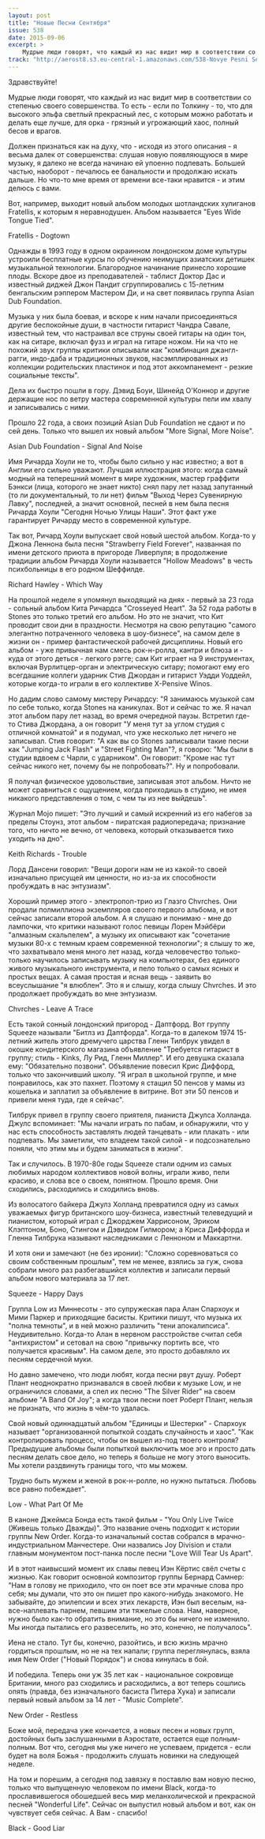 ```yaml
---
layout: post
title: "Новые Песни Сентября"
issue: 538
date: 2015-09-06
excerpt: >
    Мудрые люди говорят, что каждый из нас видит мир в соответствии со степенью своего совершенства. То есть - если по Толкину - то, что для высокого эльфа светлый прекрасный лес, с которым можно работать и делать еще лучше, для орка - грязный и угрожающий хаос, полный бесов и врагов.
track: "http://aerost8.s3.eu-central-1.amazonaws.com/538-Novye Pesni Sentjabrja.mp3"
---
```


Здравствуйте!

Мудрые люди говорят, что каждый из нас видит мир в соответствии со степенью своего совершенства. То есть - если по Толкину - то, что для высокого эльфа светлый прекрасный лес, с которым можно работать и делать еще лучше, для орка - грязный и угрожающий хаос, полный бесов и врагов.

Должен признаться как на духу, что - исходя из этого описания - я весьма далек от совершенства: слушая новую появляющуюся в мире музыку, я далеко не всегда начинаю ей упоенно подпевать. Большей частью, наоборот - печалюсь ее банальности и продолжаю искать дальше. Но что-то мне время от времени все-таки нравится - и этим делюсь с вами.

Вот, например, выходит новый альбом молодых шотландских хулиганов Fratellis, к которым я неравнодушен. Альбом называется "Eyes Wide Tongue Tied".

Fratellis - Dogtown

Однажды в 1993 году в одном окраинном лондонском доме культуры устроили бесплатные курсы по обучению неимущих азиатских детишек музыкальной технологии. Благородное начинание принесло хорошие плоды. Вскоре двое из преподавателей - таблист Доктор Дас и известный диджей Джон Пандит сгруппировались с 15-летним бенгальским рэппером Мастером Ди, и на свет появилась группа Asian Dub Foundation.

Музыка у них была боевая, и вскоре к ним начали присоединяться другие беспокойные души, в частности гитарист Чандра Савале, известный тем, что настраивал все струны своей гитары на один тон, как на ситаре, включал фузз и играл на гитаре ножом. Ни на что не похожий звук группы критики описывали как "комбинация джангл-рагги, индо-даба и традиционных звуков, насэмплированных из коллекции родительских пластинок и под этот аккомпанемент - резкие социальные тексты".

Дела их быстро пошли в гору. Дэвид Боуи, Шинейд О'Коннор и другие держащие нос по ветру мастера современной культуры пели им хвалу и записывались с ними.

Прошло 22 года, а своих позиций Asian Dub Foundation не сдают и по сей день. Только что вышел их новый альбом "More Signal, More Noise".

Asian Dub Foundation - Signal And Noise

Имя Ричарда Хоули не то, чтобы было сильно у нас известно; а вот в Англии его сильно уважают. Лучшая иллюстрация этого: когда самый модный на теперешний момент в мире художник, мастер граффити Бэнкси (лица, которого не знает никто) снял пару лет назад запутанный (то ли документальный, то ли нет) фильм "Выход Через Сувенирную Лавку", последней, а значит основной, песней в нем была песня Ричарда Хоули "Сегодня Ночью Улицы Наши". Этот факт уже гарантирует Ричарду место в современной культуре.

Так вот, Ричард Хоули выпускает свой новый шестой альбом. Когда-то у Джона Леннона была песня "Strawberry Field Forever", названная по имени детского приюта в пригороде Ливерпуля; в продолжение традиции альбом Ричарда Хоули называется "Hollow Meadows" в честь психбольницы в его родном Шеффилде.

Richard Hawley - Which Way

На прошлой неделе я упомянул выходящий на днях - первый за 23 года - сольный альбом Кита Ричардса "Crosseyed Heart". За 52 года работы в Stones это только третий его альбом. Но это не значит, что Кит проводит свои дни в праздности. Несмотря на свою репутацию "самого элегантно потраченного человека в шоу-бизнесе", на самом деле в жизни он - пример фантастической рабочей дисциплины. Новый его альбом - уже привычная нам смесь рок-н-ролла, кантри и блюза и - куда от этого деться - легкого рэгге; сам Кит играет на 9 инструментах, включая Вурлитцер-орган и электрическую ситару; помогают ему его всегдашние коллеги ударник Стив Джордан и гитарист Уэдди Уоддейл, которые когда-то играли в его коллективе X-Pensive Winos.

Но дадим слово самому мистеру Ричардсу: "Я занимаюсь музыкой сам по себе только, когда Stones на каникулах. Вот и сейчас то же. Я начал этот альбом пару лет назад, во время очередной паузы. Встретил где-то Стива Джордана, а он говорит "У меня тут за углом студия с отличной комнатой" и я подумал, что уже несколько лет ничего не записывал. Стив говорит: "А как вы cо Stones записывали такие песни как "Jumping Jack Flash" и "Street Fighting Man"?, я говорю: "Мы были в студии вдвоем с Чарли, с ударником". Он говорит: "Кроме нас тут сейчас никого нет, почему бы не попробовать?". Ну и попробовали.

Я получал физическое удовольствие, записывая этот альбом. Ничто не может сравниться с ощущением, когда приходишь в студию, не имея никакого представления о том, с чем ты из нее выйдешь".

Журнал Mojo пишет: "Это лучший и самый искренний из его набегов за пределы Стоунз, этот альбом - пиратская радиопередача; признание того, что ничто не вечно, от человека, который отказывается тихо уходить на дно".

Keith Richards - Trouble

Лорд Дансени говорил: "Вещи дороги нам не из какой-то своей изначально присущей им ценности, но из-за их способности пробуждать в нас энтузиазм".

Хороший пример этого - электропоп-трио из Глазго Chvrches. Они продали полмиллиона экземпляров своего первого альбома, и вот сейчас записали второй альбом. А я слушаю и понимаю - мне до лампочки, что критики называют голос певицы Лорен Мэйбёри "алмазным скальпелем", а музыку их описывают как "сочетание музыки 80-х с темным краем современной технологии"; я слышу то же, что захватывало меня много лет назад, когда человечество только-только научилось записывать музыку на компьютерах, без единого живого музыкального инструмента, и пело только о самых ясных и простых вещах. А самая простая и ясная вещь - заявить во всеуслышание "я влюблен". Это я и слышу, когда слышу Chvrches. И это продолжает пробуждать во мне энтузиазм.

Chvrches - Leave A Trace

Есть такой сонный лондонский пригород - Даптфорд. Вот группу Squeeze называли "Битлз из Даптфорда". Когда-то в далеком 1974 15-летний житель этого дремучего царства Гленн Тилбрук увидел в окошке кондитерского магазина объявление "Требуется гитарист в группу; стиль - Kinks, Лу Рид, Гленн Миллер". И его девушка сказала ему: "Обязательно позвони". Объявление повесил Крис Диффорд, только что закончивший школу. "Я играл в школьной группе, и мне понравилось, как это пахнет. Поэтому я стащил 50 пенсов у мамы из кошелька и заплатил за объявление в витрине. Вот эти 50 пенсов и привели меня туда, где я сейчас".

Тилбрук привел в группу своего приятеля, пианиста Джулса Холланда. Джулс вспоминает: "Мы начали играть по пабам, и обнаружили, что у нас есть способность заставлять людей танцевать - или плакать - или подпевать. Мы заметили, что владеем такой силой - и подсознательно поняли, что этим мы и будем заниматься в жизни".

Так и случилось. В 1970-80е годы Squeeze стали одним из самых любимых народом коллективов новой волны, играли живо, пели красиво, и слова все о своем, понятном. Прошло время. Они сходились, расходились и сходились вновь.

Из волосатого байкера Джулз Холланд превратился одну из самых уважаемых фигур британского шоу-бизнеса, известный телеведущий и пианистом, который играл с Джорджем Харрисоном, Эриком Клэптоном, Боно, Стингом и Дэвидом Гилмором; а Криса Диффорда и Гленна Тилбрука называют наследниками с Ленноном и Маккартни.

И хотя они и замечают (не без иронии): "Сложно соревноваться со своим собственным прошлым", тем не менее, взялись за гуж, снова собрали много раз разбегавшийся коллектив и записали первый альбом нового материала за 17 лет.

Squeeze - Happy Days

Группа Low из Миннесоты - это супружеская пара Алан Спархоук и Мими Паркер и приходящие басисты. Критики пишут, что музыка их "полна темноты", и в ней можно различить "тени апокалипсиса". Неудивительно. Когда-то Алан в нервном расстройстве считал себя "антихристом" и сетовал на свою "привычку портить все, что получается красивым". На самом деле, это просто добавляло их песням сердечной муки.

Но давно замечено, что люди любят, когда песни рвут душу. Роберт Плант неоднократно признавался в своей любви к музыке Low, и не ограничился словами, а спел их песню "The Silver Rider" на своем альбоме "А Band Of Joy"; а когда твои песни поет Роберт Плант, нельзя не признать, что жизнь в чём-то удалась.

Свой новый одиннадцатый альбом "Единицы и Шестерки" - Спархоук называет "организованной попыткой создать случайность и хаос". "Как контролировать процесс, чтобы он вышел из-под твоего контроля? Предыдущие альбомы были попыткой выключить мое эго и просто дать песням делать свое дело, но теперь я больше не могу этого выносить. Мы хотели раздвинуть границы того, что мы можем.

Трудно быть мужем и женой в рок-н-ролле, но нужно пытаться. Любовь все равно побеждает".

Low - What Part Of Me

В каноне Джеймса Бонда есть такой фильм - "You Only Live Twice (Живешь только Дважды)". Это название очень подходит к истории группы New Order. Когда-то изначальный состав собрался в мрачно-индустриальном Манчестере. Они назвались Joy Division и стали главным монументом пост-панка после песни "Love Will Tear Us Apart".

И в этот наивысший момент их славы певец Иэн Кёртис свёл счеты с жизнью. Как говорит основной композитор группы Бернард Самнер: "Нам в голову не приходило, что он поет все эти мрачные слова про себя; мы думали, что это он пишет про какого-нибудь знакомого. Не забывайте, до эпилепсии и всех этих лекарств, Иэн был веселым, на-все-наплевать парнем, певшим эти тяжелые слова. Нам, наверное, нужно было как-то обратить внимание, но это бы ничего не изменило. Мы иногда пытались его развеселить, но это, конечно, не получалось".

Иена не стало. Тут бы, конечно, разойтись, и всю жизнь мрачно гордиться прошлым, но не на тех напали; группа переглянулась, взяла имя New Order ("Новый Порядок") и снова кинулась в бой.

И победила. Теперь они уж 35 лет как - национальное сокровище Британии, много раз сходились и расходились, а вот теперь сошлись опять (правда, без изначального басиста Питера Хука) и записали первый новый альбом за 14 лет - "Music Complete".

New Order - Restless

Боже мой, передача уже кончается, а новых песен и новых групп, достойных быть заслушанными в Аэростате, остается еще полным-полным. Вот что, сегодня мы уже ничего не успеваем, придется - если будет на воля Божья - продолжить слушать новинки на следующей неделе.

На том и порешим, а сегодня под завязку я поставлю вам новую песню, только что выпущенную человеком по имени Black, когда-то прославившегося обошедшей весь мир меланхолической и прекрасной песней "Wonderful Life". Сейчас он выпустил новый альбом и вот, как он чувствует себя сейчас. А Вам - спасибо!

Black - Good Liar

